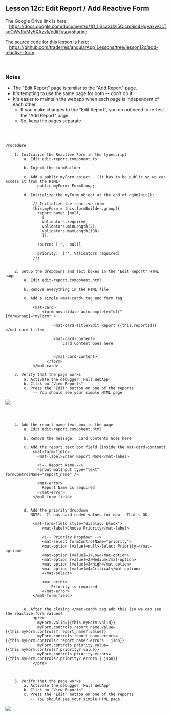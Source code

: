 Lesson 12c:  Edit Report / Add Reactive Form
--------------------------------------------
The Google Drive link is here:<br>
&nbsp;&nbsp;&nbsp;https://docs.google.com/document/d/1O_LSca3UzI5OicmSic4HgVaxwOcTscOWyRuMy5XAzvk/edit?usp=sharing
      

The source code for this lesson is here:<br>
&nbsp;&nbsp;&nbsp;https://github.com/traderres/angularApp1Lessons/tree/lesson12c/add-reactive-form
<br>
<br>
<br>


<h3>Notes</h3>

- The "Edit Report" page is similar to the "Add Report" page.
- It's tempting to use the same page for both -- don't do it!
- It's easier to maintain the webapp when each page is independent of each other  
  - If you make changes to the "Edit Report", you do not need to re-test the "Add Report" page  
  - So, keep the pages separate


<br>
<br>

```
Procedure
---------
    1. Initialize the Reactive Form in the typescript
        a. Edit edit-report.component.ts

        b. Inject the formBuilder

        c. Add a public myForm object   (it has to be public so we can access it from the HTML)
              public myForm: FormGroup;

        d. Initialize the myForm object at the end of ngOnInit():
            
            // Initialize the reactive form
            this.myForm = this.formBuilder.group({
              report_name: [null,
                [
                Validators.required,
                Validators.minLength(2),
                Validators.maxLength(100)
                ]],
            
              source: ['',  null],
            
              priority:  ['', Validators.required]
            });


    2. Setup the dropdowns and text boxes in the "Edit Report" HTML page
        a. Edit edit-report.component.html

        b. Remove everything in the HTML file

        c. Add a simple <mat-card> tag and form tag
            
            <mat-card>
                <form novalidate autocomplete="off" [formGroup]="myForm" >
            
                     <mat-card-title>Edit Report {{this.reportId}}</mat-card-title>
            
                     <mat-card-content>
                         Card Content Goes here
                 
            
                     </mat-card-content>
                  </form>
            </mat-card>

    3. Verify that the page works
        a. Activate the debugger 'Full WebApp'
        b. Click on "View Reports"
        c. Press the "Edit" button on one of the reports
            -- You should see your simple HTML page
```
![](https://lh5.googleusercontent.com/C_Il-w8lxDeNEhgDhX8xQ0JS2EOt3UE-lMiQ9T_R_fAb6qk1f0P4BYFtzVIKtlD6tB9zX2YGW9xVW4vvmIKGz3e8PM1xzDhqJnEK32ntlsjY8IFfAXxCM5DsJG2Yw7sYG0XtiKjo)
```



    4. Add the report name text box to the page
        a. Edit edit-report.component.html

        b. Remove the message:  Card Contents Goes here

        c. Add the report text box field (inside the mat-card-content)
            <mat-form-field>
              <mat-label>Enter Report Name</mat-label>
            
              <!-- Report Name -->
              <input matInput type="text" formControlName="report_name" />
            
              <mat-error>
                Report Name is required
              </mat-error>
            </mat-form-field>


        d. Add the priority dropdown 
           NOTE:  It has hard-coded values for now.  That's OK.  
            
            <mat-form-field style="display: block">
                <mat-label>Choose Priority</mat-label>
            
                <!-- Priority Dropdown -->
                <mat-select formControlName="priority">
                <mat-option [value]=null>-Select Priority-</mat-option>
                <mat-option [value]=1>Low</mat-option>
                <mat-option [value]=2>Medium</mat-option>
                <mat-option [value]=3>High</mat-option>
                <mat-option [value]=4>Critical</mat-option>
                </mat-select>
            
                <mat-error>
                    Priority is required
                </mat-error>
            </mat-form-field>


        e. After the closing </mat-card> tag add this (so we can see the reactive form values)
            <pre>
              myForm.valid={{this.myForm.valid}}
              myForm.controls.report_name.value={{this.myForm.controls?.report_name?.value}}
              myForm.controls.report_name.errors={{this.myForm.controls?.report_name?.errors | json}}
              myForm.controls.priority.value={{this.myForm.controls?.priority?.value}}
              myForm.controls.priority.errors={{this.myForm.controls?.priority?.errors | json}}
            </pre>



    5. Verify that the page works
        a. Activate the debugger 'Full WebApp'
        b. Click on "View Reports"
        c. Press the "Edit" button on one of the reports
           -- You should see your simple HTML page
```
![](https://lh3.googleusercontent.com/izbEkCbm4_U0wAqRM0qlZK0L_cOy3okeSzukA5ke5kTDYdnBoq6kL0OHnkMhUEncXNLkUPxUB4oZw7ysZfbTrAAKMzX6wqyKQml8OtNNOL_kx1JohrAFETYmjSxdhabhn6A2J06c)
